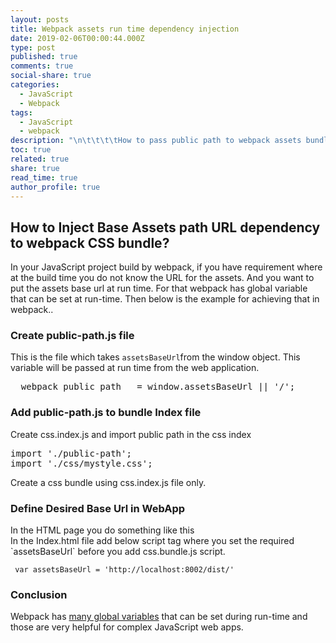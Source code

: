 ```yaml
---
layout: posts
title: Webpack assets run time dependency injection
date: 2019-02-06T00:00:44.000Z
type: post
published: true
comments: true
social-share: true
categories:
  - JavaScript
  - Webpack
tags:
  - JavaScript
  - webpack
description: "\n\t\t\t\tHow to pass public path to webpack assets bundle. \t\t"
toc: true
related: true
share: true
read_time: true
author_profile: true
---
```


<h2>How to Inject Base Assets path URL dependency to webpack CSS bundle?</h2>
<p>In your JavaScript project build by webpack, if you have requirement where at the build time you do not know the URL for the assets. And you want to put the assets base url at run time. For that webpack has global variable that can be set at run-time. Then below is the example for achieving that in webpack..</p>
<h3>Create public-path.js file</h3>
<p>This is the file which takes <code>assetsBaseUrl</code>from the window object. This variable will be passed at run time from the web application.</p>
<pre class="EnlighterJSRAW" data-enlighter-language="null">__webpack_public_path__ = window.assetsBaseUrl || '/';
</pre>
<h3>Add public-path.js to bundle Index file</h3>
<p>Create css.index.js and import public path in the css index</p>
<pre class="EnlighterJSRAW" data-enlighter-language="null">import './public-path';
import './css/mystyle.css';
</pre>
<p>Create a css bundle using css.index.js file only.</p>
<h3>Define Desired Base Url in WebApp</h3>
<p>In the HTML page you do something like this<br />
In the Index.html file add below script tag where you set the required `assetsBaseUrl` before you add css.bundle.js script.</p>
<pre class="EnlighterJSRAW" data-enlighter-language="null"><code>&nbsp;var assetsBaseUrl = 'http://localhost:8002/dist/' 
</code></pre>
<h3>Conclusion</h3>
<p>Webpack has <a href="https://webpack.js.org/api/module-variables/" target="_blank" rel="noopener noreferrer">many global variables</a> that can be set during run-time and those are very helpful for complex JavaScript web apps.</p>
